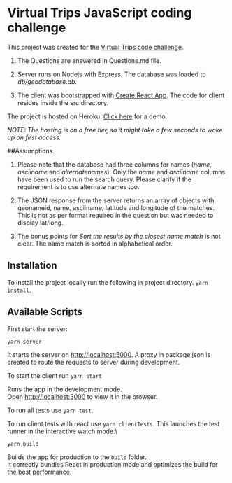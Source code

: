 # Virtual Trips JavaScript coding challenge

This project was created for the [Virtual Trips code challenge](https://gitlab.com/virtualtrips/code-challenge).

1. The Questions are answered in Questions.md file.


2. Server runs on Nodejs with Express. The database was loaded to *db/geodatabase.db*.


3. The client was bootstrapped with [Create React App](https://github.com/facebook/create-react-app). The code for client resides inside the src directory.


The project is hosted on Heroku. [Click here](https://virtualtour-challenge.herokuapp.com/) for a demo.

*NOTE: The hosting is on a free tier, so it might take a few seconds to wake up on first access.*

##Assumptions
1. Please note that the database had three columns for names (*name*, *asciiname* and *alternatenames*). Only the *name* and *asciiname* columns have been used to run the search query. Please clarify if the requirement is to use alternate names too.


2. The JSON response from the server returns an array of objects with geonameid, name, asciiname, latitude and longitude of the matches.
This is not as per format required in the question but was needed to display lat/long.
   

3. The bonus points for *Sort the results by the closest name match* is not clear. The name match is sorted in alphabetical order.



## Installation

To install the project locally run the following in project directory.
```yarn install```.


## Available Scripts

First start the server:

```yarn server```

It starts the server on [http://localhost:5000](http://localhost:5000). A proxy in package.json is created to route the requests to server during development.


To start the client run
 `yarn start`

Runs the app in the development mode.\
Open [http://localhost:3000](http://localhost:3000) to view it in the browser.


To run all tests use `yarn test`.

To run client tests with react use `yarn clientTests`.
This launches the test runner in the interactive watch mode.\

 `yarn build`

Builds the app for production to the `build` folder.\
It correctly bundles React in production mode and optimizes the build for the best performance.
